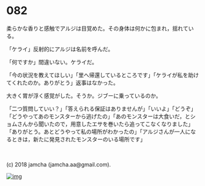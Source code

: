 # 082

柔らかな香りと感触でアルジは目覚めた。その身体は何かに包まれ，揺れている。  

「ケライ」反射的にアルジは名前を呼んだ。  

「何ですか」間違いない。ケライだ。  

「今の状況を教えてほしい」「里へ帰還しているところです」「ケライが私を助けてくれたのか。ありがとう」返事はなかった。  

大きく胃が浮く感覚がした。そうか。ジブーに乗っているのか。  

「二つ質問していい？」「答えられる保証はありませんが」「いいよ」「どうぞ」「どうやってあのモンスターから逃げたの」「あのモンスターは大食いだ，とショムさんから聞いたので，用意したエサを巻いたら追ってこなくなりました」「ありがとう。あとどうやって私の場所がわかったの」「アルジさんが一人になるときは，新たに発見されたモンスターのいる場所です」  

<br>  
<br>  
(c) 2018 jamcha (jamcha.aa@gmail.com).  

[![img](http://i.creativecommons.org/l/by-nc-sa/4.0/88x31.png)](http://creativecommons.org/licenses/by-nc-sa/4.0/deed)